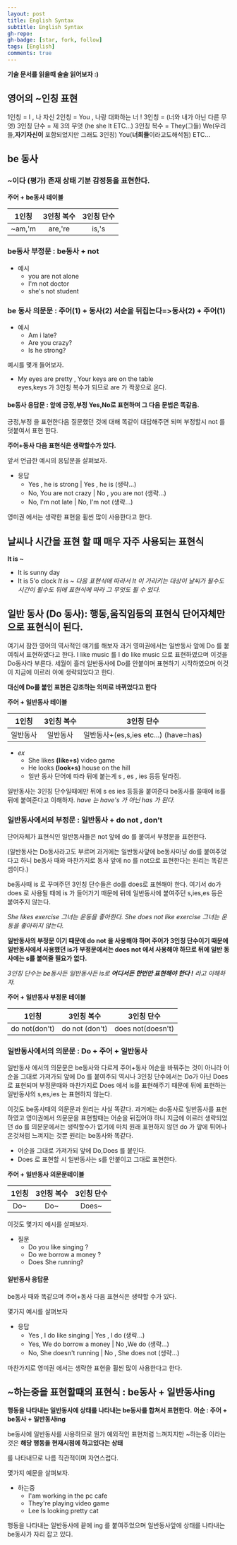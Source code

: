 ```yaml
---
layout: post
title: English Syntax
subtitle: English Syntax
gh-repo:
gh-badge: [star, fork, follow]
tags: [English]
comments: true
---
```

**기술 문서를 읽을때 술술 읽어보자 :)**

## 영어의 ~인칭 표현

1인칭 = I , 나 자신
2인칭 = You , 나랑 대화하는 너 ! 
3인칭 = (너와 내가 아닌 다른 무엇)
3인칭 단수 = 제 3의 무엇 (he she It ETC...)
3인칭 복수 = They(그들) We(우리들,**자기자신이** 포함되었지만 그래도 3인칭) 
You(**너희들**이라고도해석됨) ETC...

## be 동사 
### ~이다 (평가) 존재 상태 기분 감정등을 표현한다.

**주어 + be동사 테이블**

| 1인칭 | 3인칭 복수 | 3인칭 단수 |
| :---: | :---: | :---: |
| ~am,'m | are,'re | is,'s |



### be동사 부정문 : be동사 + not
*  예시
   * you are not alone
   * I'm not doctor
   * she's not student
### be 동사 의문문 : 주어(1) + 동사(2) 서순을 뒤집는다=>동사(2) + 주어(1)
* 예시
	* Am i late?
	* Are you crazy?
	* Is he strong?

예시를 몇개 들어보자.
* My eyes are pretty , Your keys are on the table   
eyes,keys 가 3인칭 복수가 되므로 are 가 짝꿍으로 온다.

#### be동사 응답문 : 앞에 긍정,부정 Yes,No로 표현하며 그 다음 문법은 똑같음.

긍정,부정 을 표현한다음 질문했던 것에 대해 똑같이 대답해주면 되며
부정할시 not 를 덧붙여서 표현 한다.

**주어+동사 다음 표현식은 생략할수가 있다.**

앞서 언급한 예시의 응답문을 살펴보자.
* 응답
	* Yes , he is strong  | Yes , he is (생략...)
	* No, You are not crazy |  No , you are not (생략...)
	* No, I'm not late |  No, I'm not (생략...)
	
영미권 에서는 생략한 표현을 휠씬 많이 사용한다고 한다.

## 날씨나 시간을 표현 할 때 매우 자주 사용되는 표현식

**It is ~**
* It is sunny day 
* It is 5'o clock 
*It is ~ 다음 표현식에 따라서 It 이  가리키는 대상이 날씨가 될수도 시간이 될수도 뒤에 표현식에 따라 그 무엇도 될 수 있다.*

## 일반 동사 (Do 동사): 행동,움직임등의 표현식 단어자체만으로 표현식이 된다.

여기서 잠깐 영어의 역사적인 얘기를 해보자 과거 영미권에서는 일반동사 앞에 Do 를 붙여줘서 표현하였다고 한다. I like music 를 I do like music 으로 표현하였으며 이것을 Do동사라 부른다. 세월이 흘러 일반동사에 Do를 안붙이며 표현하기 시작하였으며 이것이 지금에 이르러  아예 생략되었다고 한다.

**대신에 Do를 붙인 표현은 강조하는 의미로 바뀌었다고 한다**

**주어 + 일반동사 테이블**

| 1인칭 | 3인칭 복수 | 3인칭 단수 |
| :---: | :---: | :---: |
| 일반동사 | 일반동사 | 일반동사+(es,s,ies etc...) (have=has) |

* *ex*
  * She likes **(like+s)** video game
  * He looks **(look+s)** house on the hill
  * 일반 동사 단어에 따라 뒤에 붙는게 s , es , ies 등등 달라짐.

일반동사는 3인칭 단수일때에만 뒤에 s  es ies 등등을 붙여준다 be동사를 쓸때에 is를 뒤에 붙여준다고 이해하자.
*have 는 have's 가 아닌 has 가 된다.*

### 일반동사에서의 부정문 : 일반동사 + do not , don't

단어자체가 표현식인 일반동사들은 not 앞에 do 를 붙여서 부정문을 표현한다.

(일반동사는 Do동사라고도 부르며 과거에는 일반동사앞에 be동사마냥 do를 붙여주었다고 하니 be동사 때와 마찬가지로  동사 앞에 no 를 not으로 표현한다는 원리는 똑같은 셈이다.)

be동사때 is 로 꾸며주던 3인칭 단수들은 do를 does로 표현해야 한다.
여기서 do가 does 로 사용될 때에 is 가 들어가기 때문에 뒤에 일반동사에 붙여주던
s,ies,es 등은 붙여주지 않는다.

*She likes exercise 그녀는 운동을 좋아한다.*
*She does not like exercise 그녀는 운동을 좋아하지 않는다.*

**일반동사의 부정문 이기 때문에 do not 을 사용해야 하며 주어가 3인칭 단수이기 때문에 일반동사에서 사용했던 is가 부정문에서는 does not 에서 사용해야 하므로 뒤에 일반 동사에는 s를 붙여줄 필요가 없다.**

*3인칭 단수는 be동사든 일반동사든 is로 **어디서든 한번만 표현해야 한다 !** 라고 이해하자.*

**주어 + 일반동사 부정문 테이블**


| 1인칭 | 3인칭 복수 | 3인칭 단수 |
| :---: | :---: | :---: |
| do not(don't) | do not (don't) | does not(doesn't) |


### 일반동사에서의 의문문 : Do + 주어 + 일반동사

일반동사 에서의 의문문은 be동사와 다르게 주어+동사 어순을 바꿔주는 것이 아니라
어순을 그대로 가져가되 앞에 Do 를 붙여주되 역시나 3인칭 단수에서는 Do가 아닌 Does 로 표현되며 부정문때와 마찬가지로 Does 에서 is를 표현해주기 때문에 뒤에 표현하는 일반동사의 s,es,ies 는 표현하지 않는다.

이것도 be동사때의 의문문과 원리는 사실 똑같다. 과거에는 do동사로 일반동사를 표현하였고 영미권에서 의문문을 표현할때는 어순을 뒤집어야 하니 지금에 이르러 생략되었던 do 를 의문문에서는 생략할수가 없기에 마치 원래 표현하지 않던 do 가 앞에 튀어나온것처럼 느껴지는 것뿐 원리는 be동사와 똑같다.

* 어순을 그대로 가져가되 앞에 Do,Does 를 붙인다.
* Does 로 표현할 시 일반동사는 s를 안붙이고 그대로 표현한다.

**주어 + 일반동사 의문문테이블**

| 1인칭 | 3인칭 복수 | 3인칭 단수 |
| :---: | :---: | :---: |
| Do~ | Do~ | Does~ |

이것도 몇가지 예시를 살펴보자.
* 질문
	* Do you like singing ? 
	* Do we borrow a money ? 
	* Does She running?
#### 일반동사 응답문 

be동사 때와 똑같으며 주어+동사 다음 표현식은 생략할 수가 있다.

몇가지 예시를 살펴보자
* 응답
	* Yes , I do like singing   | Yes , I do (생략...)
	* Yes, We do borrow a money |  No ,We do (생략...)
	* No, She doesn't running | No , She does not (생략...)
	
마찬가지로 영미권 에서는 생략한 표현을 휠씬 많이 사용한다고 한다.

## ~하는중을 표현할때의 표현식 : be동사 + 일반동사ing

**행동을 나타내는 일반동사에 상태를 나타내는 be동사를 합쳐서 표현한다.**
**어순 : 주어 + be동사 + 일반동사ing**


be동사에 일반동사를 사용하므로 뭔가 예외적인 표현처럼 느껴지지만 ~하는중 이라는 것은 **해당 행동을 현재시점에 하고있다는 상태**

를 나타내므로 나름 직관적이며 자연스럽다.

몇가지 예문을 살펴보자.


* 하는중
	* I'am working in the pc cafe
	* They're playing video game
	* Lee Is looking pretty cat
	

행동을 나타내는 일반동사에 끝에 ing 를 붙여주었으며 일반동사앞에 상태를 나타내는 be동사가 자리 잡고 있다.






